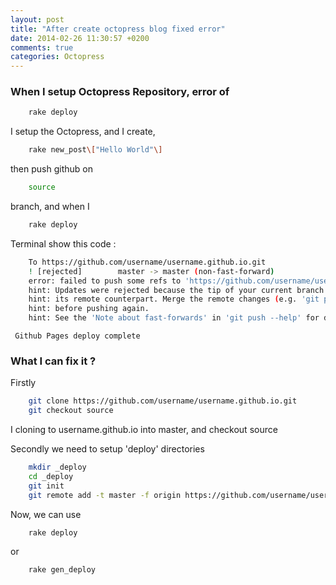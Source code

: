 ```yaml
---
layout: post
title: "After create octopress blog fixed error"
date: 2014-02-26 11:30:57 +0200
comments: true
categories: Octopress
---
```



### When I setup Octopress Repository, error of
 
```bash
    rake deploy
```


I setup the Octopress, and I create,

```bash
    rake new_post\["Hello World"\]
```


then push github on

```bash
    source
```


branch, and when I

```bash
    rake deploy
```


 Terminal show this code :

```bash
    To https://github.com/username/username.github.io.git
    ! [rejected]        master -> master (non-fast-forward)
    error: failed to push some refs to 'https://github.com/username/username.github.io.git'
    hint: Updates were rejected because the tip of your current branch is behind
    hint: its remote counterpart. Merge the remote changes (e.g. 'git pull')
    hint: before pushing again.
    hint: See the 'Note about fast-forwards' in 'git push --help' for details.
```
     Github Pages deploy complete



### What I can fix it ?

 Firstly

```bash
    git clone https://github.com/username/username.github.io.git
    git checkout source
```


 I cloning to username.github.io into master, and checkout source

 Secondly we need to setup 'deploy' directories

```bash
    mkdir _deploy
    cd _deploy
    git init
    git remote add -t master -f origin https://github.com/username/username.github.io.git
```


Now, we can use

```bash
    rake deploy
```

or

```bash
    rake gen_deploy
```